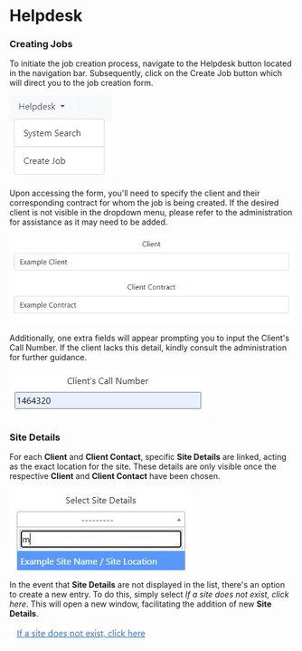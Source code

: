 # Helpdesk

### Creating Jobs

To initiate the job creation process, navigate to the Helpdesk button located in the navigation bar. Subsequently, click on the Create Job button which will direct you to the job creation form.

![Create Job button](img/create_job_button.jpg)

Upon accessing the form, you'll need to specify the client and their corresponding contract for whom the job is being created. If the desired client is not visible in the dropdown menu, please refer to the administration for assistance as it may need to be added.

![Client Entry](img/client_entry.jpg)

Additionally, one extra fields will appear prompting you to input the Client's Call Number. If the client lacks this detail, kindly consult the administration for further guidance.

![Client Call Number Name](img/client_call_number.jpg)

### Site Details

For each **Client** and **Client Contact**, specific **Site Details** are linked, acting as the exact location for the site. These details are only visible once the respective **Client** and **Client Contact** have been chosen.

![Site Details Drop Down](img/site_details_dropdown.jpg)

In the event that **Site Details** are not displayed in the list, there's an option to create a new entry. To do this, simply select *If a site does not exist, click here*. This will open a new window, facilitating the addition of new **Site Details**.

![Create Site Details](img/create_site_details.jpg)